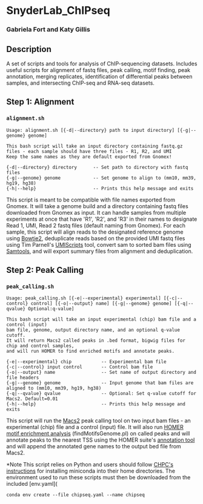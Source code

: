 # SnyderLab_ChIPseq
### Gabriela Fort and Katy Gillis

## Description
A set of scripts and tools for analysis of ChIP-sequencing datasets. Includes useful scripts for alignment
of fastq files, peak calling, motif finding, peak annotation, merging replicates, identification of differential 
peaks between samples, and intersecting ChIP-seq and RNA-seq datasets.

## Step 1: Alignment 
### ```alignment.sh```
```
Usage: alignment.sh [{-d|--directory} path to input directory] [{-g|--genome} genome]

This bash script will take an input directory containing fastq.gz files - each sample should have three files - R1, R2, and UMI
Keep the same names as they are default exported from Gnomex!

{-d|--directory} directory      -- Set path to directory with fastq files
{-g|--genome} genome            -- Set genome to align to (mm10, mm39, hg19, hg38)
{-h|--help}                     -- Prints this help message and exits
```
This script is meant to be compatible with file names exported from Gnomex. It will take a genome build and a directory containing 
fastq files downloaded from Gnomex as input. It can handle samples from multiple experiments at once that have 'R1', 'R2', and 'R3'
in their names to designate Read 1, UMI, Read 2 fastq files (default naming from Gnomex). For each sample, this script will align
reads to the designated reference genome using [Bowtie2](https://bowtie-bio.sourceforge.net/bowtie2/manual.shtml), deduplicate reads 
based on the provided UMI fastq files using Tim Parnell's [UMIScripts](https://github.com/HuntsmanCancerInstitute/UMIScripts/tree/master)
tool, convert sam to sorted bam files using [Samtools](http://www.htslib.org/), and will export summary files from alignment and 
deduplication.

## Step 2: Peak Calling
### ```peak_calling.sh```
```
Usage: peak_calling.sh [{-e|--experimental} experimental] [{-c|--control} control] [{-o|--output} name] [{-g|--genome} genome] [{-q|--qvalue} Optional:q-value]

This bash script will take an input experimental (chip) bam file and a control (input)
bam file, genome, output directory name, and an optional q-value cutoff. 
It will return Macs2 called peaks in .bed format, bigwig files for chip and control samples,
and will run HOMER to find enriched motifs and annotate peaks.

{-e|--experimental} chip           -- Experimental bam file
{-c|--control} input control       -- Control bam file
{-o|--output} name                 -- Set name of output directory and file headers
{-g|--genome} genome               -- Input genome that bam files are aligned to (mm10, mm39, hg19, hg38)
{-q|--qvalue} qvalue               -- Optional: Set q-value cutoff for Macs2. Default=0.01
{-h|--help}                        -- Prints this help message and exits
```
This script will run the [Macs2](https://pypi.org/project/MACS2/) peak calling tool on two input bam files - an experimental (chip) file and a control (input) file. It will also run [HOMER motif enrichment analysis](http://homer.ucsd.edu/homer/motif/) (findMotifsGenome.pl) on called peaks and will annotate peaks to the nearest TSS using the HOMER suite's [annotation tool](http://homer.ucsd.edu/homer/ngs/annotation.html) and will append the annotated gene names to the output bed file from Macs2.

*Note This script relies on Python and users should follow [CHPC's instructions](https://www.chpc.utah.edu/documentation/software/python-anaconda.php) for installing miniconda into their home directories. The environment used to run these scripts must then be downloaded from the included [env.yaml](
```
conda env create --file chipseq.yaml --name chipseq
```



